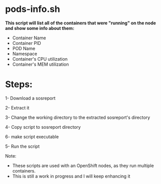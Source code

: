# pods-info.sh

**This script will list all of the containers that were "running" on the node and show some info about them:**
- Container Name
- Container PID
- POD Name
- Namespace
- Container's CPU utilization
- Container's MEM utilization

# Steps:

1- Download a sosreport

2- Extract it

3- Change the working directory to the extracted sosreport's directory

4- Copy script to sosreport directory

6- make script executable

5- Run the script


Note:
- These scripts are used with an OpenShift nodes, as they run multiple containers.
- This is still a work in progress and I will keep enhancing it
